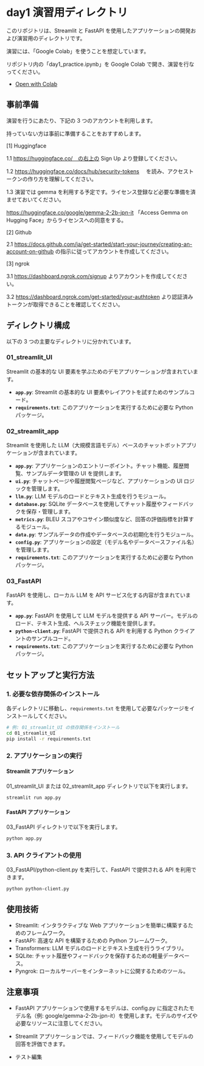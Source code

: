 # day1 演習用ディレクトリ

このリポジトリは、Streamlit と FastAPI を使用したアプリケーションの開発および演習用のディレクトリです。

演習には、「Google Colab」を使うことを想定しています。

リポジトリ内の「day1_practice.ipynb」を Google Colab で開き、演習を行なってください。

- [Open with Colab](https://colab.research.google.com/github/matsuolab/lecture-ai-engineering/blob/master/day1/day1_practice.ipynb)

## 事前準備

演習を行うにあたり、下記の 3 つのアカウントを利用します。

持っていない方は事前に準備することをおすすめします。

[1] Huggingface

1.1 https://huggingface.co/　の右上の Sign Up より登録してください。

1.2 https://huggingface.co/docs/hub/security-tokens 　を読み、アクセストークンの作り方を理解してください。

1.3 演習では gemma を利用する予定です。ライセンス登録など必要な準備を済ませておいてください。

https://huggingface.co/google/gemma-2-2b-jpn-it 「Access Gemma on Hugging Face」からライセンスへの同意をする。

[2] Github

2.1 https://docs.github.com/ja/get-started/start-your-journey/creating-an-account-on-github の指示に従ってアカウントを作成してください。

[3] ngrok

3.1 https://dashboard.ngrok.com/signup よりアカウントを作成してください。

3.2 https://dashboard.ngrok.com/get-started/your-authtoken より認証済みトークンが取得できることを確認してください。

## ディレクトリ構成

以下の 3 つの主要なディレクトリに分かれています。

### 01_streamlit_UI

Streamlit の基本的な UI 要素を学ぶためのデモアプリケーションが含まれています。

- **`app.py`**: Streamlit の基本的な UI 要素やレイアウトを試すためのサンプルコード。
- **`requirements.txt`**: このアプリケーションを実行するために必要な Python パッケージ。

### 02_streamlit_app

Streamlit を使用した LLM（大規模言語モデル）ベースのチャットボットアプリケーションが含まれています。

- **`app.py`**: アプリケーションのエントリーポイント。チャット機能、履歴閲覧、サンプルデータ管理の UI を提供します。
- **`ui.py`**: チャットページや履歴閲覧ページなど、アプリケーションの UI ロジックを管理します。
- **`llm.py`**: LLM モデルのロードとテキスト生成を行うモジュール。
- **`database.py`**: SQLite データベースを使用してチャット履歴やフィードバックを保存・管理します。
- **`metrics.py`**: BLEU スコアやコサイン類似度など、回答の評価指標を計算するモジュール。
- **`data.py`**: サンプルデータの作成やデータベースの初期化を行うモジュール。
- **`config.py`**: アプリケーションの設定（モデル名やデータベースファイル名）を管理します。
- **`requirements.txt`**: このアプリケーションを実行するために必要な Python パッケージ。

### 03_FastAPI

FastAPI を使用し、ローカル LLM を API サービス化する内容が含まれています。

- **`app.py`**: FastAPI を使用して LLM モデルを提供する API サーバー。モデルのロード、テキスト生成、ヘルスチェック機能を提供します。
- **`python-client.py`**: FastAPI で提供される API を利用する Python クライアントのサンプルコード。
- **`requirements.txt`**: このアプリケーションを実行するために必要な Python パッケージ。

## セットアップと実行方法

### 1. 必要な依存関係のインストール

各ディレクトリに移動し、`requirements.txt` を使用して必要なパッケージをインストールしてください。

```bash
# 例: 01_streamlit_UI の依存関係をインストール
cd 01_streamlit_UI
pip install -r requirements.txt
```

### 2. アプリケーションの実行

#### Streamlit アプリケーション

01_streamlit_UI または 02_streamlit_app ディレクトリで以下を実行します。

```bash
streamlit run app.py
```

#### FastAPI アプリケーション

03_FastAPI ディレクトリで以下を実行します。

```bash
python app.py
```

### 3. API クライアントの使用

03_FastAPI/python-client.py を実行して、FastAPI で提供される API を利用できます。

```bash
python python-client.py
```

## 使用技術

- Streamlit: インタラクティブな Web アプリケーションを簡単に構築するためのフレームワーク。
- FastAPI: 高速な API を構築するための Python フレームワーク。
- Transformers: LLM モデルのロードとテキスト生成を行うライブラリ。
- SQLite: チャット履歴やフィードバックを保存するための軽量データベース。
- Pyngrok: ローカルサーバーをインターネットに公開するためのツール。

## 注意事項

- FastAPI アプリケーションで使用するモデルは、config.py に指定されたモデル名（例: google/gemma-2-2b-jpn-it）を使用します。モデルのサイズや必要なリソースに注意してください。
- Streamlit アプリケーションでは、フィードバック機能を使用してモデルの回答を評価できます。

- テスト編集
